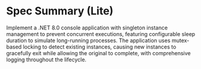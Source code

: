 # Spec Summary (Lite)

Implement a .NET 8.0 console application with singleton instance management to prevent concurrent executions, featuring configurable sleep duration to simulate long-running processes. The application uses mutex-based locking to detect existing instances, causing new instances to gracefully exit while allowing the original to complete, with comprehensive logging throughout the lifecycle.